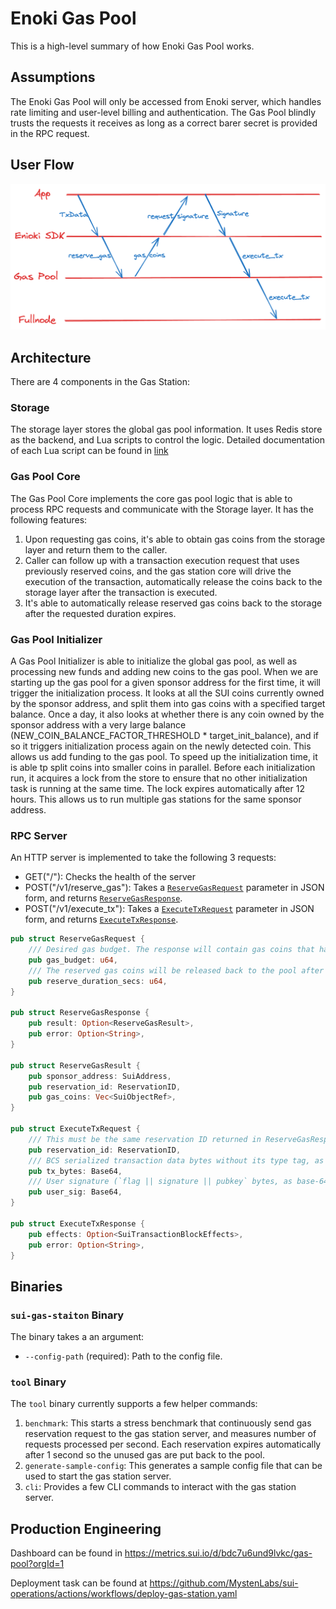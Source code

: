 # Enoki Gas Pool
This is a high-level summary of how Enoki Gas Pool works.

## Assumptions
The Enoki Gas Pool will only be accessed from Enoki server, which handles rate limiting and user-level billing and authentication. The Gas Pool blindly trusts the requests it receives as long as a correct barer secret is provided in the RPC request.

## User Flow
![](user_flow.png)

## Architecture
There are 4 components in the Gas Station:
### Storage
The storage layer stores the global gas pool information.
It uses Redis store as the backend, and Lua scripts to control the logic.
Detailed documentation of each Lua script can be found in [link](src/storage/redis/lua_scripts/)

### Gas Pool Core
The Gas Pool Core implements the core gas pool logic that is able to process RPC requests and communicate with the Storage layer.
It has the following features:
1. Upon requesting gas coins, it's able to obtain gas coins from the storage layer and return them to the caller.
2. Caller can follow up with a transaction execution request that uses previously reserved coins, and the gas station core will drive the execution of the transaction, automatically release the coins back to the storage layer after the transaction is executed.
3. It's able to automatically release reserved gas coins back to the storage after the requested duration expires.

### Gas Pool Initializer
A Gas Pool Initializer is able to initialize the global gas pool, as well as processing new funds and adding new coins to the gas pool.
When we are starting up the gas pool for a given sponsor address for the first time, it will trigger the initialization process. It looks at all the SUI coins currently owned by the sponsor address, and split them into gas coins with a specified target balance. Once a day, it also looks at whether there is any coin owned by the sponsor address with a very large balance (NEW_COIN_BALANCE_FACTOR_THRESHOLD * target_init_balance), and if so it triggers initialization process again on the newly detected coin. This allows us add funding to the gas pool.
To speed up the initialization time, it is able tp split coins into smaller coins in parallel.
Before each initialization run, it acquires a lock from the store to ensure that no other initialization task is running at the same time. The lock expires automatically after 12 hours.
This allows us to run multiple gas stations for the same sponsor address.

### RPC Server
An HTTP server is implemented to take the following 3 requests:
- GET("/"): Checks the health of the server
- POST("/v1/reserve_gas"): Takes a [`ReserveGasRequest`](src/rpc/rpc_types.rs) parameter in JSON form, and returns [`ReserveGasResponse`](src/rpc/rpc_types.rs).
- POST("/v1/execute_tx"): Takes a [`ExecuteTxRequest`](src/rpc/rpc_types.rs) parameter in JSON form, and returns [`ExecuteTxResponse`](src/rpc/rpc_types.rs).

```rust
pub struct ReserveGasRequest {
    /// Desired gas budget. The response will contain gas coins that have total balance >= gas_budget.
    pub gas_budget: u64,
    /// The reserved gas coins will be released back to the pool after this duration expires.
    pub reserve_duration_secs: u64,
}

pub struct ReserveGasResponse {
    pub result: Option<ReserveGasResult>,
    pub error: Option<String>,
}

pub struct ReserveGasResult {
    pub sponsor_address: SuiAddress,
    pub reservation_id: ReservationID,
    pub gas_coins: Vec<SuiObjectRef>,
}

pub struct ExecuteTxRequest {
    /// This must be the same reservation ID returned in ReserveGasResponse.
    pub reservation_id: ReservationID,
    /// BCS serialized transaction data bytes without its type tag, as base-64 encoded string.
    pub tx_bytes: Base64,
    /// User signature (`flag || signature || pubkey` bytes, as base-64 encoded string). Signature is committed to the intent message of the transaction data, as base-64 encoded string.
    pub user_sig: Base64,
}

pub struct ExecuteTxResponse {
    pub effects: Option<SuiTransactionBlockEffects>,
    pub error: Option<String>,
}
```

## Binaries
### `sui-gas-staiton` Binary
The binary takes a an argument:
- `--config-path` (required): Path to the config file.

### `tool` Binary
The `tool` binary currently supports a few helper commands:
1. `benchmark`: This starts a stress benchmark that continuously send gas reservation request to the gas station server, and measures number of requests processed per second. Each reservation expires automatically after 1 second so the unused gas are put back to the pool.
2. `generate-sample-config`: This generates a sample config file that can be used to start the gas station server.
3. `cli`: Provides a few CLI commands to interact with the gas station server.

## Production Engineering
Dashboard can be found in https://metrics.sui.io/d/bdc7u6und9lvkc/gas-pool?orgId=1

Deployment task can be found at https://github.com/MystenLabs/sui-operations/actions/workflows/deploy-gas-station.yaml
